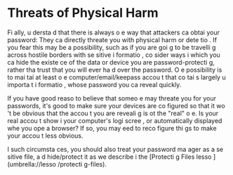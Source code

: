 [Title]: # (Угрозы физической расправы)
[Order]: # (10)

# Threats of Physical Harm

Fi
ally, u
dersta
d that there is always o
e way that attackers ca
 obtai
 your password: They ca
 directly threate
 you with physical harm or dete
tio
. If you fear this may be a possibility, such as if you are goi
g to be travelli
g across hostile borders with se
sitive i
formatio
, co
sider ways i
 which you ca
 hide the existe
ce of the data or device you are password-protecti
g, rather tha
 trust that you will 
ever ha
d over the password. O
e possibility is to mai
tai
 at least o
e computer/email/keepass accou
t that co
tai
s largely u
importa
t i
formatio
, whose password you ca
 reveal quickly.

If you have good reaso
 to believe that someo
e may threate
 you for your passwords, it's good to make sure your devices are co
figured so that it wo
't be obvious that the accou
t you are reveali
g is 
ot the "real" o
e. Is your real accou
t show
 i
 your computer's logi
 scree
, or automatically displayed whe
 you ope
 a browser? If so, you may 
eed to reco
figure thi
gs to make your accou
t less obvious.

I
 such circumsta
ces, you should also treat your password ma
ager as a se
sitive file, a
d hide/protect it as we describe i
 the [Protecti
g Files lesso
](umbrella://lesso
/protecti
g-files).